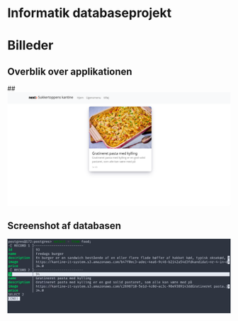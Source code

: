 # Informatik databaseprojekt

# Billeder
## Overblik over applikationen
##![applikation](./screenshots/overview.png)

## Screenshot af databasen 
![database](./screenshots/overview_database.png)

